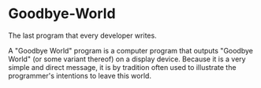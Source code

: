 Goodbye-World
=============

The last program that every developer writes.

A "Goodbye World" program is a computer program that outputs "Goodbye World" (or some variant thereof) on a display device. Because it is a very simple and direct message, it is by tradition often used to illustrate the programmer's intentions to leave this world.